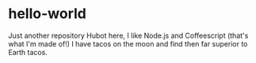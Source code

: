 # hello-world
Just another repository
Hubot here, I like Node.js and Coffeescript (that's what I'm made of!)
I have tacos on the moon and find then far superior to Earth tacos.
